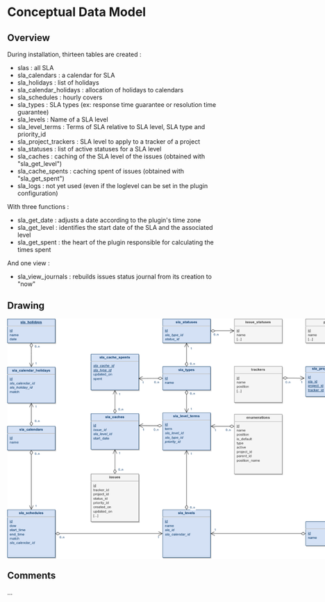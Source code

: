 # Conceptual Data Model

## Overview

During installation, thirteen tables are created :
- slas : all SLA
- sla_calendars : a calendar for SLA
- sla_holidays : list of holidays
- sla_calendar_holidays : allocation of holidays to calendars
- sla_schedules : hourly covers
- sla_types : SLA types (ex: response time guarantee or resolution time guarantee)
- sla_levels : Name of a SLA level
- sla_level_terms : Terms of SLA relative to SLA level, SLA type and priority_id
- sla_project_trackers : SLA level to apply to a tracker of a project
- sla_statuses : list of active statuses for a SLA level
- sla_caches : caching of the SLA level of the issues (obtained with "sla_get_level") 
- sla_cache_spents : caching spent of issues (obtained with "sla_get_spent") 
- sla_logs : not yet used (even if the loglevel can be set in the plugin configuration)

With three functions :
- sla_get_date : adjusts a date according to the plugin's time zone
- sla_get_level : identifies the start date of the SLA and the associated level
- sla_get_spent : the heart of the plugin responsible for calculating the times spent

And one view :
- sla_view_journals : rebuilds issues status journal from its creation to "now"

## Drawing
<div style=" width:800px; height:550px; " >

![Redmine SLA - MCD](images/mcd/redmine_sla_mcd.png)
</div>

## Comments
...